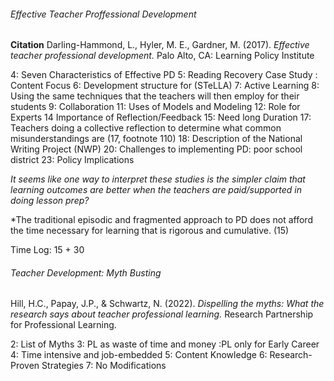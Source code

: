 ###### Effective Teacher Proffessional Development
**Citation** Darling-Hammond, L., Hyler, M. E., Gardner, M. (2017). _Effective teacher professional development._ Palo Alto, CA: Learning Policy Institute

4:  Seven Characteristics of Effective PD
5: Reading Recovery Case Study
: Content Focus
6: Development structure for (STeLLA)
7: Active Learning
8: Using the same techniques that the teachers will then employ for their students
9: Collaboration
11: Uses of Models and Modeling
12: Role for Experts
14 Importance of Reflection/Feedback
15: Need long Duration 
17: Teachers doing a collective reflection to determine what common misunderstandings are (17, footnote 110)
18: Description of the National Writing Project (NWP)
20: Challenges to implementing PD: poor school district
23: Policy Implications



*It seems like one way to interpret these studies is the simpler claim that learning outcomes are better when the teachers are paid/supported in doing lesson prep?*

*The traditional episodic and fragmented approach to PD does not afford the time necessary for learning that is rigorous and cumulative. (15)

Time Log: 15 + 30 

###### Teacher Development: Myth Busting
Hill, H.C., Papay, J.P., & Schwartz, N. (2022). _Dispelling the myths: What the research says about teacher professional learning._ Research Partnership for Professional Learning.

2: List of Myths
3: PL as waste of time and money
:PL only for Early Career 
4: Time intensive and job-embedded
5: Content Knowledge
6: Research-Proven Strategies
7: No Modifications



